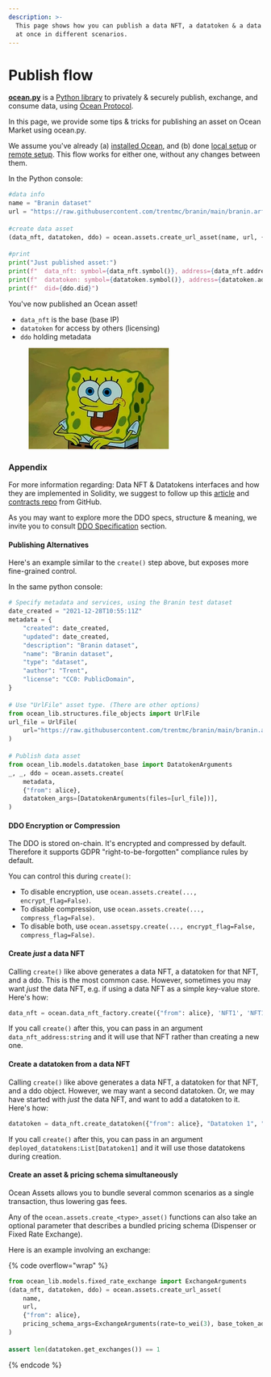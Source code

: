 ```yaml
---
description: >-
  This page shows how you can publish a data NFT, a datatoken & a data asset all
  at once in different scenarios.
---
```


# Publish flow

[**ocean.py**](https://github.com/oceanprotocol/ocean.py) is a [Python library](https://pypi.org/project/ocean-lib/) to privately & securely publish, exchange, and consume data, using [Ocean Protocol](https://www.oceanprotocol.com/).

In this page, we provide some tips & tricks for publishing an asset on Ocean Market using ocean.py.

We assume you've already (a) [installed Ocean](https://github.com/oceanprotocol/ocean.py/blob/main/READMEs/install.md), and (b) done [local setup](https://github.com/oceanprotocol/ocean.py/blob/main/READMEs/setup-local.md) or [remote setup](https://github.com/oceanprotocol/ocean.py/blob/main/READMEs/setup-remote.md). This flow works for either one, without any changes between them.

In the Python console:

```python
#data info
name = "Branin dataset"
url = "https://raw.githubusercontent.com/trentmc/branin/main/branin.arff"

#create data asset
(data_nft, datatoken, ddo) = ocean.assets.create_url_asset(name, url, {"from": alice})

#print
print("Just published asset:")
print(f"  data_nft: symbol={data_nft.symbol()}, address={data_nft.address}")
print(f"  datatoken: symbol={datatoken.symbol()}, address={datatoken.address}")
print(f"  did={ddo.did}")
```

You've now published an Ocean asset!

* `data_nft` is the base (base IP)
* `datatoken` for access by others (licensing)
* `ddo` holding metadata

<figure><img src="../../.gitbook/assets/200.webp" alt=""><figcaption></figcaption></figure>

### Appendix

For more information regarding: Data NFT & Datatokens interfaces and how they are implemented in Solidity, we suggest to follow up this [article](../contracts/datanft-and-datatoken.md) and [contracts repo](https://github.com/oceanprotocol/contracts) from GitHub.

As you may want to explore more the DDO specs,  structure & meaning, we invite you to consult [DDO Specification](../ddo-specification.md) section.

#### Publishing Alternatives

Here's an example similar to the `create()` step above, but exposes more fine-grained control.

In the same python console:

```python
# Specify metadata and services, using the Branin test dataset
date_created = "2021-12-28T10:55:11Z"
metadata = {
    "created": date_created,
    "updated": date_created,
    "description": "Branin dataset",
    "name": "Branin dataset",
    "type": "dataset",
    "author": "Trent",
    "license": "CC0: PublicDomain",
}

# Use "UrlFile" asset type. (There are other options)
from ocean_lib.structures.file_objects import UrlFile
url_file = UrlFile(
    url="https://raw.githubusercontent.com/trentmc/branin/main/branin.arff"
)

# Publish data asset
from ocean_lib.models.datatoken_base import DatatokenArguments
_, _, ddo = ocean.assets.create(
    metadata,
    {"from": alice},
    datatoken_args=[DatatokenArguments(files=[url_file])],
)
```

#### DDO Encryption or Compression

The DDO is stored on-chain. It's encrypted and compressed by default. Therefore it supports GDPR "right-to-be-forgotten" compliance rules by default.

You can control this during `create()`:

* To disable encryption, use `ocean.assets.create(..., encrypt_flag=False)`.
* To disable compression, use `ocean.assets.create(..., compress_flag=False)`.
* To disable both, use `ocean.assetspy.create(..., encrypt_flag=False, compress_flag=False)`.

#### Create _just_ a data NFT

Calling `create()` like above generates a data NFT, a datatoken for that NFT, and a ddo. This is the most common case. However, sometimes you may want _just_ the data NFT, e.g. if using a data NFT as a simple key-value store. Here's how:

```python
data_nft = ocean.data_nft_factory.create({"from": alice}, 'NFT1', 'NFT1')
```

If you call `create()` after this, you can pass in an argument `data_nft_address:string` and it will use that NFT rather than creating a new one.

#### Create a datatoken from a data NFT

Calling `create()` like above generates a data NFT, a datatoken for that NFT, and a ddo object. However, we may want a second datatoken. Or, we may have started with _just_ the data NFT, and want to add a datatoken to it. Here's how:

```python
datatoken = data_nft.create_datatoken({"from": alice}, "Datatoken 1", "DT1")
```

If you call `create()` after this, you can pass in an argument `deployed_datatokens:List[Datatoken1]` and it will use those datatokens during creation.

#### Create an asset & pricing schema simultaneously

Ocean Assets allows you to bundle several common scenarios as a single transaction, thus lowering gas fees.

Any of the `ocean.assets.create_<type>_asset()` functions can also take an optional parameter that describes a bundled pricing schema (Dispenser or Fixed Rate Exchange).&#x20;

Here is an example involving an exchange:

{% code overflow="wrap" %}
```python
from ocean_lib.models.fixed_rate_exchange import ExchangeArguments
(data_nft, datatoken, ddo) = ocean.assets.create_url_asset(
    name,
    url,
    {"from": alice},
    pricing_schema_args=ExchangeArguments(rate=to_wei(3), base_token_addr=ocean.OCEAN_address, dt_decimals=18)
)

assert len(datatoken.get_exchanges()) == 1
```
{% endcode %}

